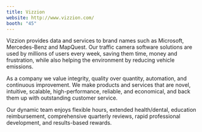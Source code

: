 ```yaml
---
title: Vizzion
website: http://www.vizzion.com/
booth: "45"
---
```


Vizzion provides data and services to brand names such as Microsoft, Mercedes-Benz and MapQuest. Our traffic camera software solutions are used by millions of users every week, saving them time, money and frustration, while also helping the environment by reducing vehicle emissions.

As a company we value integrity, quality over quantity, automation, and continuous improvement. We make products and services that are novel, intuitive, scalable, high-performance, reliable, and economical, and back them up with outstanding customer service.

Our dynamic team enjoys flexible hours, extended health/dental, education reimbursement, comprehensive quarterly reviews, rapid professional development, and results-based rewards.
